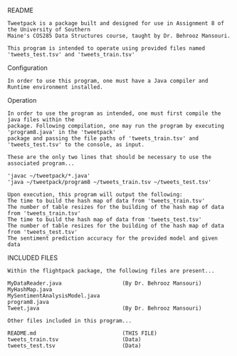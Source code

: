 README

    Tweetpack is a package built and designed for use in Assignment 8 of the University of Southern
    Maine's COS285 Data Structures course, taught by Dr. Behrooz Mansouri.

    This program is intended to operate using provided files named 'tweets_test.tsv' and 'tweets_train.tsv'

Configuration

    In order to use this program, one must have a Java compiler and Runtime environment installed.

Operation

    In order to use the program as intended, one must first compile the java files within the
    package. Following compilation, one may run the program by executing 'program8.java' in the 'tweetpack'
    package and passing the file paths of 'tweets_train.tsv' and 'tweets_test.tsv' to the console, as input.

    These are the only two lines that should be necessary to use the associated program...

    'javac ~/tweetpack/*.java'
    'java ~/tweetpack/program8 ~/tweets_train.tsv ~/tweets_test.tsv'

    Upon execution, this program will output the following:
    The time to build the hash map of data from 'tweets_train.tsv'
    The number of table resizes for the building of the hash map of data from 'tweets_train.tsv'
    The time to build the hash map of data from 'tweets_test.tsv'
    The number of table resizes for the building of the hash map of data from 'tweets_test.tsv'
    The sentiment prediction accuracy for the provided model and given data

INCLUDED FILES

    Within the flightpack package, the following files are present...

    MyDataReader.java                   (By Dr. Behrooz Mansouri)
    MyHashMap.java
    MySentimentAnalysisModel.java
    program8.java
    Tweet.java                          (By Dr. Behrooz Mansouri)

    Other files included in this program...

    README.md                           (THIS FILE)
    tweets_train.tsv                    (Data)
    tweets_test.tsv                     (Data)




